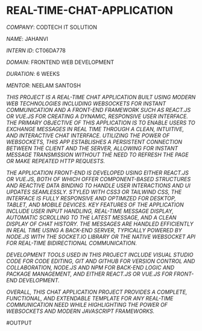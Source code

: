 # REAL-TIME-CHAT-APPLICATION

*COMPANY*: CODTECH IT SOLUTION

*NAME*: JAHANVI

*INTERN ID*: CT06DA778

*DOMAIN*: FRONTEND WEB DEVELOPMENT

*DURATION*: 6 WEEKS

*MENTOR*: NEELAM SANTOSH

*THIS PROJECT IS A REAL-TIME CHAT APPLICATION BUILT USING MODERN WEB TECHNOLOGIES INCLUDING WEBSOCKETS FOR INSTANT COMMUNICATION AND A FRONT-END FRAMEWORK SUCH AS REACT.JS OR VUE.JS FOR CREATING A DYNAMIC, RESPONSIVE USER INTERFACE. THE PRIMARY OBJECTIVE OF THIS APPLICATION IS TO ENABLE USERS TO EXCHANGE MESSAGES IN REAL TIME THROUGH A CLEAN, INTUITIVE, AND INTERACTIVE CHAT INTERFACE. UTILIZING THE POWER OF WEBSOCKETS, THIS APP ESTABLISHES A PERSISTENT CONNECTION BETWEEN THE CLIENT AND THE SERVER, ALLOWING FOR INSTANT MESSAGE TRANSMISSION WITHOUT THE NEED TO REFRESH THE PAGE OR MAKE REPEATED HTTP REQUESTS.*

*THE APPLICATION FRONT-END IS DEVELOPED USING EITHER REACT.JS OR VUE.JS, BOTH OF WHICH OFFER COMPONENT-BASED STRUCTURES AND REACTIVE DATA BINDING TO HANDLE USER INTERACTIONS AND UI UPDATES SEAMLESSLY. STYLED WITH CSS3 OR TAILWIND CSS, THE INTERFACE IS FULLY RESPONSIVE AND OPTIMIZED FOR DESKTOP, TABLET, AND MOBILE DEVICES. KEY FEATURES OF THE APPLICATION INCLUDE USER INPUT HANDLING, REAL-TIME MESSAGE DISPLAY, AUTOMATIC SCROLLING TO THE LATEST MESSAGE, AND A CLEAN DISPLAY OF CHAT HISTORY. THE MESSAGES ARE HANDLED EFFICIENTLY IN REAL TIME USING A BACK-END SERVER, TYPICALLY POWERED BY NODE.JS WITH THE SOCKET.IO LIBRARY OR THE NATIVE WEBSOCKET API FOR REAL-TIME BIDIRECTIONAL COMMUNICATION.*

*DEVELOPMENT TOOLS USED IN THIS PROJECT INCLUDE VISUAL STUDIO CODE FOR CODE EDITING, GIT AND GITHUB FOR VERSION CONTROL AND COLLABORATION, NODE.JS AND NPM FOR BACK-END LOGIC AND PACKAGE MANAGEMENT, AND EITHER REACT.JS OR VUE.JS FOR FRONT-END DEVELOPMENT.*

*OVERALL, THIS CHAT APPLICATION PROJECT PROVIDES A COMPLETE, FUNCTIONAL, AND EXTENDABLE TEMPLATE FOR ANY REAL-TIME COMMUNICATION NEED WHILE HIGHLIGHTING THE POWER OF WEBSOCKETS AND MODERN JAVASCRIPT FRAMEWORKS.*

#OUTPUT
